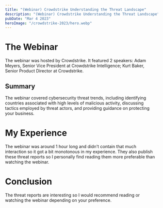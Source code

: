 ```yaml
---
title: "(Webinar) Crowdstrike Understanding the Threat Landscape"
description: "(Webinar) Crowdstrike Understanding the Threat Landscape"
pubDate: "Mar 4 2023"
heroImage: "/crowdstrike-2023/hero.webp"
---
```


# The Webinar
The webinar was hosted by Crowdstrike. It featured 2 speakers: Adam Meyers, Senior Vice President at Crowdstrike Intelligence; Kurt Baker, Senior Product Director at Crowdstrike.

## Summary
The webinar covered cybersecurity threat trends, including identifying countries associated with high levels of malicious activity, discussing tactics employed by threat actors, and providing guidance on protecting your business.

# My Experience
The webinar was around 1 hour long and didn't contain that much interaction so it got a bit monotonous in my experience. They also publish these threat reports so I personally find reading them more preferable than watching the webinar. 

# Conclusion
The threat reports are interesting so I would recommend reading or watching the webinar depending on your preference. 
